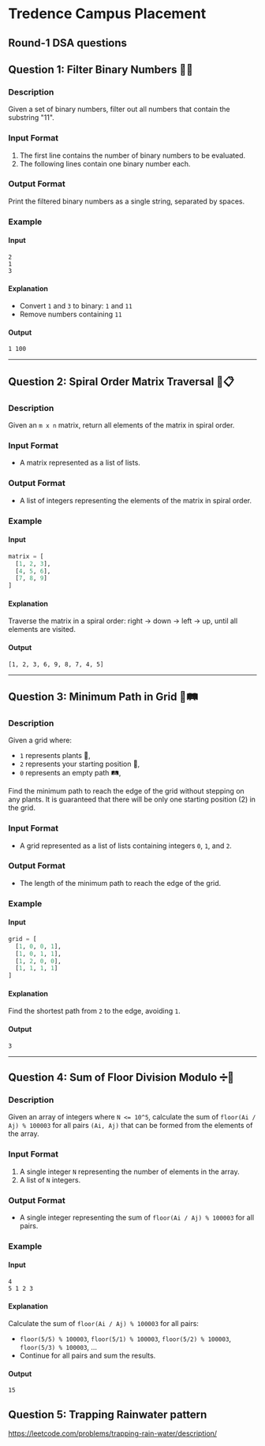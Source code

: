 # Tredence Campus Placement
##  Round-1 DSA questions
## Question 1: Filter Binary Numbers 🚫💡

### Description
Given a set of binary numbers, filter out all numbers that contain the substring "11".

### Input Format
1. The first line contains the number of binary numbers to be evaluated.
2. The following lines contain one binary number each.

### Output Format
Print the filtered binary numbers as a single string, separated by spaces.

### Example
#### Input
```
2
1
3
```
#### Explanation
- Convert `1` and `3` to binary: `1` and `11`
- Remove numbers containing `11`

#### Output
```
1 100
```

---

## Question 2: Spiral Order Matrix Traversal 🔄📋

### Description
Given an `m x n` matrix, return all elements of the matrix in spiral order.

### Input Format
- A matrix represented as a list of lists.

### Output Format
- A list of integers representing the elements of the matrix in spiral order.

### Example
#### Input
```python
matrix = [
  [1, 2, 3],
  [4, 5, 6],
  [7, 8, 9]
]
```
#### Explanation
Traverse the matrix in a spiral order: right → down → left → up, until all elements are visited.

#### Output
```
[1, 2, 3, 6, 9, 8, 7, 4, 5]
```

---

## Question 3: Minimum Path in Grid 🌱🛤️

### Description
Given a grid where:
- `1` represents plants 🌱,
- `2` represents your starting position 🧍,
- `0` represents an empty path 🛤️,

Find the minimum path to reach the edge of the grid without stepping on any plants. It is guaranteed that there will be only one starting position (2) in the grid.

### Input Format
- A grid represented as a list of lists containing integers `0`, `1`, and `2`.

### Output Format
- The length of the minimum path to reach the edge of the grid.

### Example
#### Input
```python
grid = [
  [1, 0, 0, 1],
  [1, 0, 1, 1],
  [1, 2, 0, 0],
  [1, 1, 1, 1]
]
```
#### Explanation
Find the shortest path from `2` to the edge, avoiding `1`.

#### Output
```
3
```

---

## Question 4: Sum of Floor Division Modulo ➗🔢

### Description
Given an array of integers where `N <= 10^5`, calculate the sum of `floor(Ai / Aj) % 100003` for all pairs `(Ai, Aj)` that can be formed from the elements of the array.

### Input Format
1. A single integer `N` representing the number of elements in the array.
2. A list of `N` integers.

### Output Format
- A single integer representing the sum of `floor(Ai / Aj) % 100003` for all pairs.

### Example
#### Input
```
4
5 1 2 3
```
#### Explanation
Calculate the sum of `floor(Ai / Aj) % 100003` for all pairs:
- `floor(5/5) % 100003`, `floor(5/1) % 100003`, `floor(5/2) % 100003`, `floor(5/3) % 100003`, ...
- Continue for all pairs and sum the results.

#### Output
```
15
```
## Question 5: Trapping Rainwater pattern
https://leetcode.com/problems/trapping-rain-water/description/
